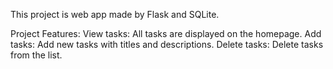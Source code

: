 This project is web app made by Flask and SQLite.

Project Features:
View tasks: All tasks are displayed on the homepage.
Add tasks: Add new tasks with titles and descriptions.
Delete tasks: Delete tasks from the list.